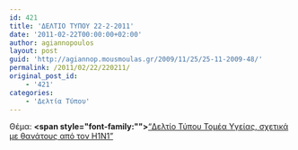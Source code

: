 ```yaml
---
id: 421
title: 'ΔΕΛΤΙΟ ΤΥΠΟΥ 22-2-2011'
date: '2011-02-22T00:00:00+02:00'
author: agiannopoulos
layout: post
guid: 'http://agiannop.mousmoulas.gr/2009/11/25/25-11-2009-48/'
permalink: /2011/02/22/220211/
original_post_id:
    - '421'
categories:
    - 'Δελτία Τύπου'
---
```


Θέμα: **<span style="font-family:""></span>**[“Δελτίο Τύπου Τομέα Υγείας, σχετικά με θανάτους από τον Η1Ν1” ](http://localhost:8000/wp-content/uploads/2009/11/22022011_dt_gia_thanatoys_h1n1.pdf)